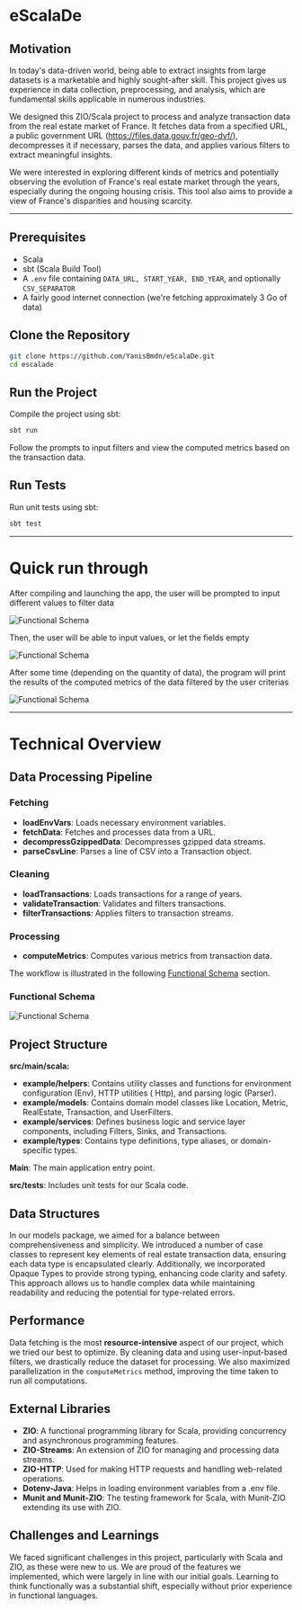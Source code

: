 # **eScalaDe**

## **Motivation**

In today's data-driven world, being able to extract insights from large datasets is a marketable and highly sought-after
skill. This project gives us experience in data collection, preprocessing, and analysis, which are fundamental skills
applicable in numerous industries.

We designed this ZIO/Scala project to process and analyze transaction data from the real estate market of France. It
fetches data from a specified URL, a public government URL (https://files.data.gouv.fr/geo-dvf/), decompresses it if
necessary, parses the data, and applies various filters to extract meaningful insights.

We were interested in exploring different kinds of metrics and potentially observing the evolution of France's real
estate market through the years, especially during the ongoing housing crisis. This tool also aims to provide a view of
France's disparities and housing scarcity.

---

## **Prerequisites**

- Scala
- sbt (Scala Build Tool)
- A `.env` file containing `DATA_URL, START_YEAR, END_YEAR`, and optionally `CSV_SEPARATOR`
- A fairly good internet connection (we're fetching approximately 3 Go of data)

## **Clone the Repository**

```bash
git clone https://github.com/YanisBmdn/eScalaDe.git
cd escalade
```

## **Run the Project**

Compile the project using sbt:

```bash
sbt run
```

Follow the prompts to input filters and view the computed metrics based on the transaction data.

## **Run Tests**

Run unit tests using sbt:

```bash
sbt test
```

---

# Quick run through

After compiling and launching the app, the user will be prompted to input different values to filter data

![Functional Schema](static/1.png)

Then, the user will be able to input values, or let the fields empty

![Functional Schema](static/2.png)

After some time (depending on the quantity of data), the program will print the results of the computed metrics of the
data filtered by the user criterias

![Functional Schema](static/3.png)

---

# **Technical Overview**

## **Data Processing Pipeline**

### **Fetching**

- **loadEnvVars**: Loads necessary environment variables.
- **fetchData**: Fetches and processes data from a URL.
- **decompressGzippedData**: Decompresses gzipped data streams.
- **parseCsvLine**: Parses a line of CSV into a Transaction object.

### **Cleaning**

- **loadTransactions**: Loads transactions for a range of years.
- **validateTransaction**: Validates and filters transactions.
- **filterTransactions**: Applies filters to transaction streams.

### **Processing**

- **computeMetrics**: Computes various metrics from transaction data.

The workflow is illustrated in the following [Functional Schema](#Functional-Schema) section.

### **Functional Schema**

![Functional Schema](static/function-schema.png)

## **Project Structure**

**src/main/scala:**

- **example/helpers**: Contains utility classes and functions for environment configuration (Env), HTTP utilities (
  Http), and parsing logic (Parser).
- **example/models**: Contains domain model classes like Location, Metric, RealEstate, Transaction, and UserFilters.
- **example/services**: Defines business logic and service layer components, including Filters, Sinks, and Transactions.
- **example/types**: Contains type definitions, type aliases, or domain-specific types.

**Main**: The main application entry point.

**src/tests**: Includes unit tests for our Scala code.

## **Data Structures**

In our models package, we aimed for a balance between comprehensiveness and simplicity. We introduced a number of case
classes to represent key elements of real estate transaction data, ensuring each data type is encapsulated clearly.
Additionally, we incorporated Opaque Types to provide strong typing, enhancing code clarity and safety. This approach
allows us to handle complex data while maintaining readability and reducing the potential for type-related errors.

## **Performance**

Data fetching is the most **resource-intensive** aspect of our project, which we tried our best to optimize. By cleaning
data and using user-input-based filters, we drastically reduce the dataset for processing. We also maximized
parallelization in the `computeMetrics` method, improving the time taken to run all computations.

## **External Libraries**

- **ZIO**: A functional programming library for Scala, providing concurrency and asynchronous programming features.
- **ZIO-Streams**: An extension of ZIO for managing and processing data streams.
- **ZIO-HTTP**: Used for making HTTP requests and handling web-related operations.
- **Dotenv-Java**: Helps in loading environment variables from a .env file.
- **Munit and Munit-ZIO**: The testing framework for Scala, with Munit-ZIO extending its use with ZIO.

## **Challenges and Learnings**

We faced significant challenges in this project, particularly with Scala and ZIO, as these were new to us. We are proud
of the features we implemented, which were largely in line with our initial goals. Learning to think functionally was a
substantial shift, especially without prior experience in functional languages.